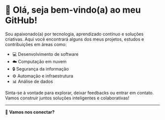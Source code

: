 # 👋 Olá, seja bem-vindo(a) ao meu GitHub!

Sou apaixonado(a) por tecnologia, aprendizado contínuo e soluções criativas. Aqui você encontrará alguns dos meus projetos, estudos e contribuições em áreas como:

- 💻 Desenvolvimento de software
- ☁️ Computação em nuvem
- 🔒 Segurança da informação
- ⚙️ Automação e infraestrutura
- 📊 Análise de dados

Sinta-se à vontade para explorar, deixar feedbacks ou entrar em contato.  
Vamos construir juntos soluções inteligentes e colaborativas!

---

🚀 **Vamos nos conectar?** 
